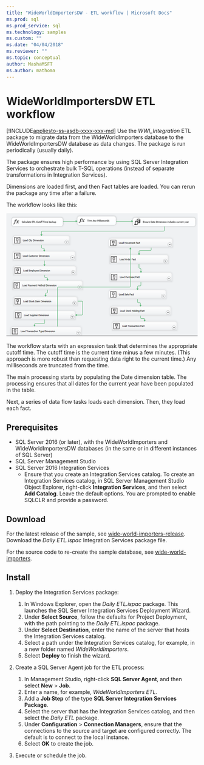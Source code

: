 ```yaml
---
title: "WideWorldImportersDW - ETL workflow | Microsoft Docs"
ms.prod: sql
ms.prod_service: sql
ms.technology: samples
ms.custom: ""
ms.date: "04/04/2018"
ms.reviewer: ""
ms.topic: conceptual
author: MashaMSFT
ms.author: mathoma
---
```

# WideWorldImportersDW ETL workflow
[!INCLUDE[appliesto-ss-asdb-xxxx-xxx-md](../includes/appliesto-ss-asdb-xxxx-xxx-md.md)]
Use the *WWI_Integration* ETL package to migrate data from the WideWorldImporters database to the WideWorldImportersDW database as data changes. The package is run periodically (usually daily).

The package ensures high performance by using SQL Server Integration Services to orchestrate bulk T-SQL operations (instead of separate transformations in Integration Services).

Dimensions are loaded first, and then Fact tables are loaded. You can rerun the package any time after a failure.

The workflow looks like this:

 ![WideWorldImporters ETL workflow](media/wide-world-importers/wideworldimporters-etl-workflow.png)

The workflow starts with an expression task that determines the appropriate cutoff time. The cutoff time is the current time minus a few minutes. (This approach is more robust than requesting data right to the current time.) Any milliseconds are truncated from the time.

The main processing starts by populating the Date dimension table. The processing ensures that all dates for the current year have been populated in the table.

Next, a series of data flow tasks loads each dimension. Then, they load each fact.

## Prerequisites

- SQL Server 2016 (or later), with the WideWorldImporters and WideWorldImportersDW databases (in the same or in different instances of SQL Server)
- SQL Server Management Studio
- SQL Server 2016 Integration Services
  - Ensure that you create an Integration Services catalog. To create an Integration Services catalog, in SQL Server Management Studio Object Explorer, right-click **Integration Services**, and then select **Add Catalog**. Leave the default options. You are prompted to enable SQLCLR and provide a password.


## Download

For the latest release of the sample, see [wide-world-importers-release](https://go.microsoft.com/fwlink/?LinkID=800630). Download the *Daily ETL.ispac* Integration Services package file.

For the source code to re-create the sample database, see [wide-world-importers](https://github.com/Microsoft/sql-server-samples/tree/master/samples/databases/wide-world-importers/wwi-integration-etl).

## Install

1. Deploy the Integration Services package:
   1. In Windows Explorer, open the *Daily ETL.ispac* package. This launches the SQL Server Integration Services Deployment Wizard.
   2. Under **Select Source**, follow the defaults for Project Deployment, with the path pointing to the *Daily ETL.ispac* package.
   3. Under **Select Destination**, enter the name of the server that hosts the Integration Services catalog.
   4. Select a path under the Integration Services catalog, for example, in a new folder named *WideWorldImporters*.
   5. Select **Deploy** to finish the wizard.

2. Create a SQL Server Agent job for the ETL process:
   1. In Management Studio, right-click **SQL Server Agent**, and then select **New** > **Job**.
   2. Enter a name, for example, *WideWorldImporters ETL*.
   3. Add a **Job Step** of the type **SQL Server Integration Services Package**.
   4. Select the server that has the Integration Services catalog, and then select the *Daily ETL* package.
   5. Under **Configuration** > **Connection Managers**, ensure that the connections to the source and target are configured correctly. The default is to connect to the local instance.
   6. Select **OK** to create the job.

3. Execute or schedule the job.
